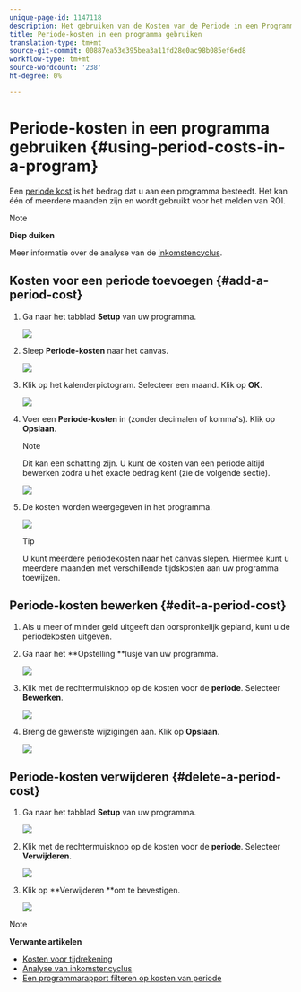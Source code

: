 ```yaml
---
unique-page-id: 1147118
description: Het gebruiken van de Kosten van de Periode in een Programma - Marketo Docs - de Documentatie van het Product
title: Periode-kosten in een programma gebruiken
translation-type: tm+mt
source-git-commit: 00887ea53e395bea3a11fd28e0ac98b085ef6ed8
workflow-type: tm+mt
source-wordcount: '238'
ht-degree: 0%

---
```



# Periode-kosten in een programma gebruiken {#using-period-costs-in-a-program}

Een [periode kost](understanding-period-costs.md) is het bedrag dat u aan een programma besteedt. Het kan één of meerdere maanden zijn en wordt gebruikt voor het melden van ROI.

>[!NOTE]
>
>**Diep duiken**
>
> Meer informatie over de analyse van de [inkomstencyclus](http://docs.marketo.com/display/docs/revenue+cycle+analytics).

## Kosten voor een periode toevoegen  {#add-a-period-cost}

1. Ga naar het tabblad **Setup** van uw programma.

   ![](assets/image2014-9-18-12-3a9-3a46.png)

1. Sleep **Periode-kosten** naar het canvas.

   ![](assets/image2014-9-18-12-3a9-3a57.png)

1. Klik op het kalenderpictogram. Selecteer een maand. Klik op **OK**.

   ![](assets/image2014-9-18-12-3a10-3a13.png)

1. Voer een **Periode-kosten** in (zonder decimalen of komma&#39;s). Klik op **Opslaan**.

   >[!NOTE]
   >
   >Dit kan een schatting zijn. U kunt de kosten van een periode altijd bewerken zodra u het exacte bedrag kent (zie de volgende sectie).

   ![](assets/image2016-4-1-8-3a54-3a30.png)

1. De kosten worden weergegeven in het programma.

   ![](assets/image2016-4-1-8-3a56-3a49.png)

   >[!TIP]
   >
   >U kunt meerdere periodekosten naar het canvas slepen. Hiermee kunt u meerdere maanden met verschillende tijdskosten aan uw programma toewijzen.

## Periode-kosten bewerken {#edit-a-period-cost}

1. Als u meer of minder geld uitgeeft dan oorspronkelijk gepland, kunt u de periodekosten uitgeven.
1. Ga naar het **Opstelling **lusje van uw programma.

   ![](assets/image2014-9-18-14-3a3-3a6.png)

1. Klik met de rechtermuisknop op de kosten voor de **periode**. Selecteer **Bewerken**.

   ![](assets/image2014-9-18-14-3a3-3a23.png)

1. Breng de gewenste wijzigingen aan. Klik op **Opslaan**.

   ![](assets/image2014-9-18-14-3a3-3a41.png)

## Periode-kosten verwijderen {#delete-a-period-cost}

1. Ga naar het tabblad **Setup** van uw programma.

   ![](assets/image2014-9-18-14-3a4-3a11.png)

1. Klik met de rechtermuisknop op de kosten voor de **periode**. Selecteer **Verwijderen**.

   ![](assets/image2014-9-18-14-3a4-3a22.png)

1. Klik op **Verwijderen **om te bevestigen.

   ![](assets/image2014-9-18-14-3a4-3a35.png)

>[!NOTE]
>
>**Verwante artikelen**
>
>* [Kosten voor tijdrekening](understanding-period-costs.md)
>* [Analyse van inkomstencyclus](http://docs.marketo.com/display/docs/revenue+cycle+analytics)
>* [Een programmarapport filteren op kosten van periode](../../../../product-docs/core-marketo-concepts/programs/program-performance-report/filter-a-program-report-by-period-cost.md)

>



